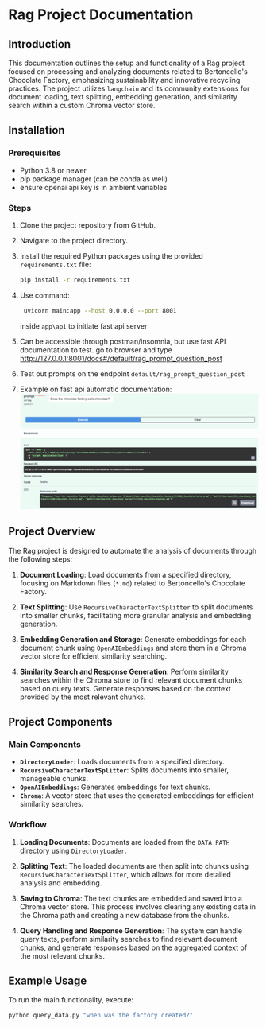 
# Rag Project Documentation

## Introduction

This documentation outlines the setup and functionality of a Rag project focused on processing and analyzing documents related to Bertoncello's Chocolate Factory, emphasizing sustainability and innovative recycling practices. The project utilizes `langchain` and its community extensions for document loading, text splitting, embedding generation, and similarity search within a custom Chroma vector store.

## Installation

### Prerequisites

- Python 3.8 or newer
- pip package manager (can be conda as well)
- ensure openai api key is in ambient variables

### Steps

1. Clone the project repository from GitHub.
2. Navigate to the project directory.
3. Install the required Python packages using the provided `requirements.txt` file:

    ```bash
    pip install -r requirements.txt
    ```
4. Use command:
    ```bash
     uvicorn main:app --host 0.0.0.0 --port 8001
     ```
    inside `app\api` to initiate fast api server
5. Can be accessible through postman/insomnia, but use fast API documentation to test. go to browser and type http://127.0.0.1:8001/docs#/default/rag_prompt_question_post
6. Test out prompts on the endpoint `default/rag_prompt_question_post`
7. Example on fast api automatic documentation: ![alt text](image.png)

## Project Overview

The Rag project is designed to automate the analysis of documents through the following steps:

1. **Document Loading**: Load documents from a specified directory, focusing on Markdown files (`*.md`) related to Bertoncello's Chocolate Factory.

2. **Text Splitting**: Use `RecursiveCharacterTextSplitter` to split documents into smaller chunks, facilitating more granular analysis and embedding generation.

3. **Embedding Generation and Storage**: Generate embeddings for each document chunk using `OpenAIEmbeddings` and store them in a Chroma vector store for efficient similarity searching.

4. **Similarity Search and Response Generation**: Perform similarity searches within the Chroma store to find relevant document chunks based on query texts. Generate responses based on the context provided by the most relevant chunks.

## Project Components

### Main Components

- **`DirectoryLoader`**: Loads documents from a specified directory.
- **`RecursiveCharacterTextSplitter`**: Splits documents into smaller, manageable chunks.
- **`OpenAIEmbeddings`**: Generates embeddings for text chunks.
- **`Chroma`**: A vector store that uses the generated embeddings for efficient similarity searches.

### Workflow

1. **Loading Documents**: Documents are loaded from the `DATA_PATH` directory using `DirectoryLoader`.

2. **Splitting Text**: The loaded documents are then split into chunks using `RecursiveCharacterTextSplitter`, which allows for more detailed analysis and embedding.

3. **Saving to Chroma**: The text chunks are embedded and saved into a Chroma vector store. This process involves clearing any existing data in the Chroma path and creating a new database from the chunks.

4. **Query Handling and Response Generation**: The system can handle query texts, perform similarity searches to find relevant document chunks, and generate responses based on the aggregated context of the most relevant chunks.

## Example Usage

To run the main functionality, execute:

```bash
python query_data.py "when was the factory created?"
